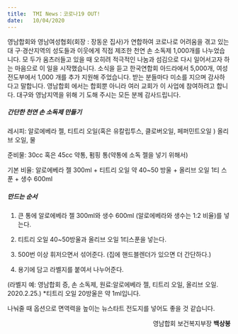 ```yaml
---
title:  TMI News：코로나19 OUT!
date:   10/04/2020
---
```


영남합회와 영남여성협회(회장 : 장동운 집사)가 연합하여 코로나로 어려움을 겪고 있는 대
구·경산지역의 성도들과 이웃에게 직접 제조한 천연 손 소독제 1,000개를 나누었습니다. 모
두가 움츠러들고 있을 때 오히려 적극적인 나눔과 섬김으로 다시 일어서고자 하는 마음으로
이 일을 시작했습니다. 소식을 듣고 한국연합회 아드라에서 5,000개, 여성전도부에서 1,000
개를 추가 지원해 주었습니다. 받는 분들마다 미소를 지으며 감사하다고 말합니다. 영남합회
에서는 합회뿐 아니라 여러 교회가 이 사업에 참여하려고 합니다. 대구와 영남지역을 위해 기
도해 주시는 모든 분께 감사드립니다.

##### 간단한 천연 손 소독제 만들기

레시피: 알로에베라 젤, 티트리 오일(혹은 유칼립투스, 클로버오일, 페퍼민트오일 ) 올리브 오일, 물

준비물: 30cc 혹은 45cc 약통, 펌핑 통(약통에 소독 젤을 넣기 위해서)

기본 비율: 알로에베라 젤 300ml + 티트리 오일 약 40~50 방울 + 올리브 오일 1티 스푼 + 생수 600ml

##### 만드는 순서

1. 큰 통에 알로에베라 젤 300ml와 생수 600ml (알로에베라와 생수는 1:2 비율)를 넣는다.

2. 티트리 오일 40~50방울과 올리브 오일 1티스푼을 넣는다.

3. 500번 이상 휘저으면서 섞어준다. (집에 핸드블렌더가 있으면 더 간단하다.)

4. 용기에 담고 라벨지를 붙여서 나누어준다.

(라벨지 예: 영남합회 증, 손 소독제, 원료:알로에베라 젤, 티트리 오일, 올리브 오일. 2020.2.25.)
*티트리 오일 20방울은 약 1ml입니다.

나눠줄 때 옵션으로 면역력을 높이는 뉴스타트 전도지를 넣어도 좋을 것 같습니다.

<p style="text-align: right">영남합회 보건복지부장 <b>백상봉</b>
